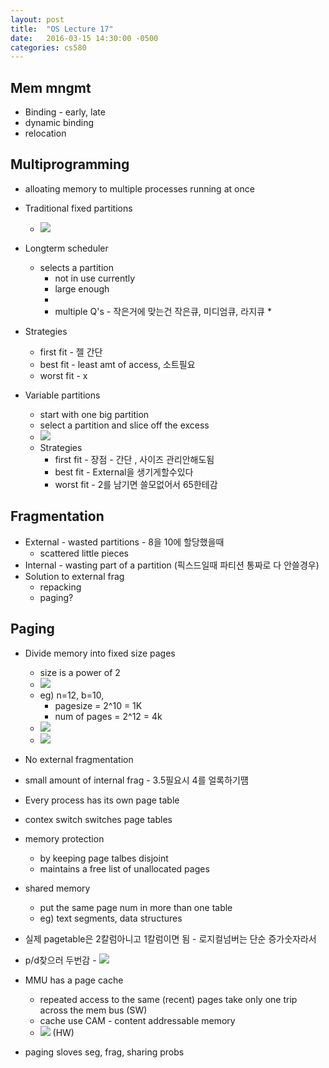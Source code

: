 ```yaml
---
layout: post
title:  "OS Lecture 17"
date:   2016-03-15 14:30:00 -0500
categories: cs580
---
```




## Mem mngmt

* Binding - early, late	
* dynamic binding
* relocation
	
	

## Multiprogramming
* alloating memory to multiple processes running at once
* Traditional fixed partitions
	* ![](http://bgshin.github.io/images/OSLEC17A.png)
* Longterm scheduler
	* selects a partition
		* not in use currently
		* large enough
		* ![]()
		* multiple Q's - 작은거에 맞는건 작은큐, 미디엄큐, 라지큐
			* 

* Strategies
	* first fit - 젤 간단
	* best fit - least amt of access, 소트필요
	* worst fit - x
* Variable partitions
	* start with one big partition
	* select a partition and slice off the excess
	* ![](http://bgshin.github.io/images/OSLEC17B.png)
	* Strategies
		* first fit - 장점 - 간단 , 사이즈 관리안해도됨
		* best fit - External을 생기게할수있다
		* worst fit - 2를 남기면 쓸모없어서 65한테감
			
## Fragmentation
* External - wasted partitions - 8을 10에 할당했을때
	* scattered little pieces
* Internal - wasting part of a partition (픽스드일때 파티션 통짜로 다 안쓸경우)
* Solution to external frag
	* repacking
	* paging?

	
## Paging
* Divide memory into fixed size pages
	* size is a power of 2
	* ![](http://bgshin.github.io/images/OSLEC17C.png)
	* eg) n=12, b=10, 
		* pagesize = 2^10 = 1K
		* num of pages = 2^12  = 4k
	* ![](http://bgshin.github.io/images/OSLEC17D.png)
	* ![](http://bgshin.github.io/images/OSLEC17E.png)
* No external fragmentation
* small amount of internal frag - 3.5필요시 4를 얼록하기떔
* Every process has its own page table
* contex switch switches page tables
* memory protection
	* by keeping page talbes disjoint
	* maintains a free list of unallocated pages
* shared memory
	* put the same page num in more than one table
	* eg) text segments, data structures
* 실제 pagetable은  2칼럼아니고 1칼럼이면 됨 - 로지컬넘버는 단순 증가숫자라서
* p/d찾으러 두번감 - ![](http://bgshin.github.io/images/OSLEC17F.png)
* MMU has a page cache
	* repeated access to the same (recent) pages take only one trip across the mem bus (SW)
	* cache use CAM - content addressable memory
	* ![](http://bgshin.github.io/images/OSLEC17G.png) (HW)



* paging sloves seg, frag, sharing probs